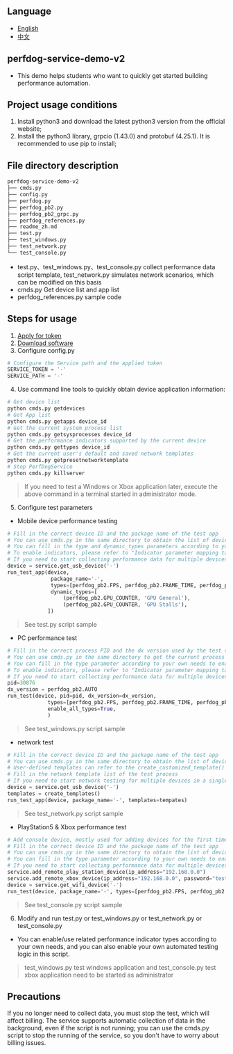 ## Language
- [English](readme.md)
- [中文](readme_zh.md)

## perfdog-service-demo-v2
+ This demo helps students who want to quickly get started building performance automation.

## Project usage conditions
1. Install python3 and download the latest python3 version from the official website;
2. Install the python3 library, grpcio (1.43.0) and protobuf (4.25.1). It is recommended to use pip to install;

## File directory description
```bash
perfdog-service-demo-v2
├── cmds.py
├── config.py
├── perfdog.py
├── perfdog_pb2.py
├── perfdog_pb2_grpc.py
├── perfdog_references.py
├── readme_zh.md
├── test.py
├── test_windows.py
├── test_network.py
└── test_console.py
```
- test.py、test_windows.py、test_console.py collect performance data script template, test_network.py simulates network scenarios, which can be modified on this basis
- cmds.py Get device list and app list
- perfdog_references.py sample code

## Steps for usage
1. [Apply for token](https://perfdog.wetest.net/article_detail?id=156&issue_id=0&plat_id=2)
2. [Download software](https://perfdog.wetest.net/perfdogservice)
3. Configure config.py
```python
# Configure the Service path and the applied token
SERVICE_TOKEN = '-'
SERVICE_PATH = '-'
```
4. Use command line tools to quickly obtain device application information:
```python
# Get device list
python cmds.py getdevices
# Get App list
python cmds.py getapps device_id
# Get the current system process list
python cmds.py getsysprocesses device_id
# Get the performance indicators supported by the current device
python cmds.py gettypes device_id
# Get the current user's default and saved network templates
python cmds.py getpresetnetworktemplate
# Stop PerfDogService
python cmds.py killserver
```

> If you need to test a Windows or Xbox application later, execute the above command in a terminal started in administrator mode.

5. Configure test parameters
+ Mobile device performance testing
```python
# Fill in the correct device ID and the package name of the test app
# You can use cmds.py in the same directory to obtain the list of devices connected to the computer, the App list of the corresponding devices, and the supported performance indicators.
# You can fill in the type and dynamic_types parameters according to your own needs to enable the performance indicator parameter list
# To enable indicators, please refer to "Indicator parameter mapping table: https://perfdog.wetest.net/article_detail?id=176&issue_id=0&plat_id=2"
# If you need to start collecting performance data for multiple devices in a single script process, you can run the run_test_app function multiple times in parallel through multi-threading.
device = service.get_usb_device('-')
run_test_app(device,
              package_name='-',
              types=[perfdog_pb2.FPS, perfdog_pb2.FRAME_TIME, perfdog_pb2.CPU_USAGE, perfdog_pb2.MEMORY],
              dynamic_types=[
                  (perfdog_pb2.GPU_COUNTER, 'GPU General'),
                  (perfdog_pb2.GPU_COUNTER, 'GPU Stalls'),
             ])
```

> See test.py script sample
>

+ PC performance test
```python
# Fill in the correct process PID and the dx version used by the test target process for rendering
# You can use cmds.py in the same directory to get the current process list of Windows
# You can fill in the type parameter according to your own needs to enable a list of performance indicator parameters. When the type value is None, use the indicator options that are enabled on the current device.
# To enable indicators, please refer to "Indicator parameter mapping table: https://perfdog.wetest.net/article_detail?id=176&issue_id=0&plat_id=2"
# If you need to start collecting performance data for multiple devices in a single script process, you can run the run_test function multiple times in parallel through multi-threading.
pid=30876
dx_version = perfdog_pb2.AUTO
run_test(device, pid=pid, dx_version=dx_version,
             types=[perfdog_pb2.FPS, perfdog_pb2.FRAME_TIME, perfdog_pb2.WINDOWS_CPU, perfdog_pb2.WINDOWS_MEMORY],
             enable_all_types=True,
             )
```

> See test_windows.py script sample
>

+ network test
```python
# Fill in the correct device ID and the package name of the test app
# You can use cmds.py in the same directory to obtain the list of devices connected to the computer, the App list of the corresponding devices, presets and saved network templates
# User-defined templates can refer to the create_customized_template() method in the script. For indicator meanings, please refer to https://perfdog.wetest.net/article_detail?id=145&issue_id=0&plat_id=1
# Fill in the network template list of the test process
# If you need to start network testing for multiple devices in a single script process, you can run the run_test_app function multiple times in parallel through multi-threading.
device = service.get_usb_device('-')
templates = create_templates()
run_test_app(device, package_name='-', templates=tempates)
```

> See test_network.py script sample
>

+ PlayStation5 & Xbox performance test
```python
# Add console device, mostly used for adding devices for the first time
# Fill in the correct device ID and the package name of the test app
# You can use cmds.py in the same directory to obtain the list of devices connected to the computer, the App list of the corresponding devices, and the supported performance indicators
# You can fill in the type parameter according to your own needs to enable a list of performance indicator parameters. When the type value is None, use the indicator options that are enabled on the current device
# If you need to start collecting performance data for multiple devices in a single script process, you can run the run_test function multiple times in parallel through multi-threading.
service.add_remote_play_station_device(ip_address="192.168.0.0")
service.add_remote_xbox_device(ip_address="192.168.0.0", password="test")
device = service.get_wifi_device('-')
run_test(device, package_name='-', types=[perfdog_pb2.FPS, perfdog_pb2.FRAME_TIME])
```

> See test_console.py script sample

6. Modify and run test.py or test_windows.py or test_network.py or test_console.py
+ You can enable/use related performance indicator types according to your own needs, and you can also enable your own automated testing logic in this script.

> test_windows.py test windows application and test_console.py test xbox application need to be started as administrator
>

## Precautions
If you no longer need to collect data, you must stop the test, which will affect billing. The service supports automatic collection of data in the background, even if the script is not running; you can use the cmds.py script to stop the running of the service, so you don't have to worry about billing issues.